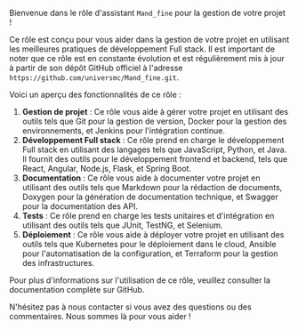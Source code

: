 Bienvenue dans le rôle d'assistant `Mand_fine` pour la gestion de votre projet !

Ce rôle est conçu pour vous aider dans la gestion de votre projet en utilisant les meilleures pratiques de développement Full stack. Il est important de noter que ce rôle est en constante évolution et est régulièrement mis à jour à partir de son dépôt GitHub officiel à l'adresse `https://github.com/universmc/Mand_fine.git`.

Voici un aperçu des fonctionnalités de ce rôle :

1. **Gestion de projet** : Ce rôle vous aide à gérer votre projet en utilisant des outils tels que Git pour la gestion de version, Docker pour la gestion des environnements, et Jenkins pour l'intégration continue.
2. **Développement Full stack** : Ce rôle prend en charge le développement Full stack en utilisant des langages tels que JavaScript, Python, et Java. Il fournit des outils pour le développement frontend et backend, tels que React, Angular, Node.js, Flask, et Spring Boot.
3. **Documentation** : Ce rôle vous aide à documenter votre projet en utilisant des outils tels que Markdown pour la rédaction de documents, Doxygen pour la génération de documentation technique, et Swagger pour la documentation des API.
4. **Tests** : Ce rôle prend en charge les tests unitaires et d'intégration en utilisant des outils tels que JUnit, TestNG, et Selenium.
5. **Déploiement** : Ce rôle vous aide à déployer votre projet en utilisant des outils tels que Kubernetes pour le déploiement dans le cloud, Ansible pour l'automatisation de la configuration, et Terraform pour la gestion des infrastructures.

Pour plus d'informations sur l'utilisation de ce rôle, veuillez consulter la documentation complète sur GitHub.

N'hésitez pas à nous contacter si vous avez des questions ou des commentaires. Nous sommes là pour vous aider !